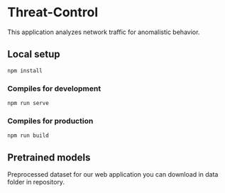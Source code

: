 # Threat-Control

This application analyzes network traffic for anomalistic behavior.

## Local setup
```
npm install
```

### Compiles for development
```
npm run serve
```

### Compiles for production
```
npm run build
```

## Pretrained models

Preprocessed dataset for our web application you can download in data folder in repository.

